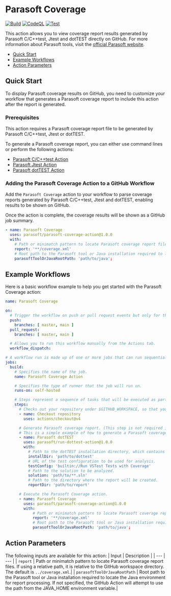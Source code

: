 # Parasoft Coverage

[![Build](https://github.com/parasoft/parasoft-coverage-action/actions/workflows/build.yml/badge.svg)](https://github.com/parasoft/parasoft-coverage-action/actions/workflows/build.yml)
[![CodeQL](https://github.com/parasoft/parasoft-coverage-action/actions/workflows/codeql-analysis.yml/badge.svg)](https://github.com/parasoft/parasoft-coverage-action/actions/workflows/codeql-analysis.yml)
[![Test](https://github.com/parasoft/parasoft-coverage-action/actions/workflows/test.yml/badge.svg)](https://github.com/parasoft/parasoft-coverage-action/actions/workflows/test.yml)

This action allows you to view coverage report results generated by Parasoft C/C++test, Jtest and dotTEST directly on GitHub.
For more information about Parasoft tools, visit the [official Parasoft website](http://www.parasoft.com).

- [Quick Start](#quick-start)
- [Example Workflows](#example-workflows)
- [Action Parameters](#action-parameters)

## Quick Start

To display Parasoft coverage results on GitHub, you need to customize your workflow that generates a Parasoft coverage report to include this action after the report is generated.

### Prerequisites
This action requires a Parasoft coverage report file to be generated by Parasoft C/C++test, Jtest or dotTEST.

To generate a Parasoft coverage report, you can either use command lines or perform the following actions:
- [Parasoft C/C++test Action](https://github.com/parasoft/run-cpptest-action/blob/master/README.md)
- [Parasoft Jtest Action](https://github.com/parasoft/run-jtest-action/blob/main/README.md)
- [Parasoft dotTEST Action](https://github.com/parasoft/run-dottest-action/blob/master/README.md)

### Adding the Parasoft Coverage Action to a GitHub Workflow
Add the `Parasoft Coverage` action to your workflow to parse coverage reports generated by Parasoft C/C++test, Jtest and dotTEST, enabling results to be shown on GitHub.

Once the action is complete, the coverage results will be shown as a GitHub job summary.

```yaml
- name: Parasoft Coverage
  uses: parasoft/parasoft-coverage-action@1.0.0
  with:
    # Path or minimatch pattern to locate Parasoft coverage report files. If using a relative path, it is relative to the GitHub workspace directory.
    report: '**/coverage.xml'
    # Root path to the Parasoft tool or Java installation required to locate the Java environment for report processing. If not specified, the GitHub Action will attempt to use the path from the JAVA_HOME environment variable.
    parasoftToolOrJavaRootPath: 'path/to/java';
```

## Example Workflows

Here is a basic workflow example to help you get started with the Parasoft Coverage action:

```yaml
name: Parasoft Coverage

on:
  # Trigger the workflow on push or pull request events but only for the master (main) branch.
  push:
    branches: [ master, main ]
  pull_request:
    branches: [ master, main ]

  # Allows you to run this workflow manually from the Actions tab.
  workflow_dispatch:

# A workflow run is made up of one or more jobs that can run sequentially or in parallel.
jobs:
  build:
    # Specifies the name of the job.
    name: Parasoft Coverage Action

    # Specifies the type of runner that the job will run on.
    runs-on: self-hosted

    # Steps represent a sequence of tasks that will be executed as part of the job.
    steps:
      # Checks out your repository under $GITHUB_WORKSPACE, so that your job can access it.
      - name: Checkout repository
        uses: actions/checkout@v4

      # Generate Parasoft coverage report. (This step is not required if you already have a Parasoft coverage report file.)
      # This is a simple example of how to generate a Parasoft coverage report using the Parasoft dotTest Action.
      - name: Parasoft dotTEST
        uses: parasoft/run-dottest-action@1.0.0
        with:
          # Path to the dotTEST installation directory, which contains dottestcli.exe.
          installDir: 'path/to/dottest'
          # URL of the test configuration to be used for analysis.
          testConfig: 'builtin://Run VSTest Tests with Coverage'
          # Path to the solution to be analyzed.
          solution: 'path/to/**.sln'
          # Path to the directory where the report will be created.
          reportDir: 'path/to/report'

      # Execute the Parasoft Coverage action.
      - name: Parasoft Coverage
        uses: parasoft/parasoft-coverage-action@1.0.0
        with:
            # Path or minimatch pattern to locate Parasoft coverage report files. If using a relative path, it is relative to the GitHub workspace directory.
            report: '**/coverage.xml'
            # Root path to the Parasoft tool or Java installation required to locate the Java environment for report processing. If not specified, the GitHub Action will attempt to use the path from the JAVA_HOME environment variable.
            parasoftToolOrJavaRootPath: 'path/to/java';
```

## Action Parameters
The following inputs are available for this action:
| Input | Description |
| --- | --- |
| `report` | Path or minimatch pattern to locate Parasoft coverage report files. If using a relative path, it is relative to the GitHub workspace directory. The default is `../coverage.xml`.|
| `parasoftToolOrJavaRootPath` | Root path to the Parasoft tool or Java installation required to locate the Java environment for report processing. If not specified, the GitHub Action will attempt to use the path from the JAVA_HOME environment variable.|
